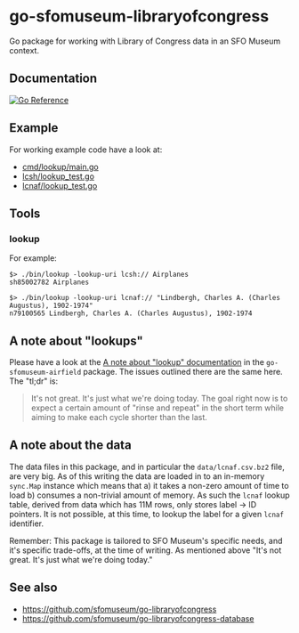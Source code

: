 # go-sfomuseum-libraryofcongress

Go package for working with Library of Congress data in an SFO Museum context.

## Documentation

[![Go Reference](https://pkg.go.dev/badge/github.com/sfomuseum/go-sfomuseum-libraryofcongress.svg)](https://pkg.go.dev/github.com/sfomuseum/go-sfomuseum-libraryofcongress)

## Example

For working example code have a look at:

* [cmd/lookup/main.go](cmd/lookup/main.go)
* [lcsh/lookup_test.go](lcsh/lookup_test.go)
* [lcnaf/lookup_test.go](lcnaf/lookup_test.go)

## Tools

### lookup

For example:

```
$> ./bin/lookup -lookup-uri lcsh:// Airplanes
sh85002782 Airplanes

$> ./bin/lookup -lookup-uri lcnaf:// "Lindbergh, Charles A. (Charles Augustus), 1902-1974"
n79100565 Lindbergh, Charles A. (Charles Augustus), 1902-1974
```

## A note about "lookups"

Please have a look at the [A note about "lookup" documentation](https://github.com/sfomuseum/go-sfomuseum-airfield#a-note-about-lookups) in the `go-sfomuseum-airfield` package. The issues outlined there are the same here. The "tl;dr" is:

> It's not great. It's just what we're doing today. The goal right now is to expect a certain amount of "rinse and repeat" in the short term while aiming to make each cycle shorter than the last.

## A note about the data

The data files in this package, and in particular the `data/lcnaf.csv.bz2` file, are very big. As of this writing the data are loaded in to an in-memory `sync.Map` instance which means that a) it takes a non-zero amount of time to load b) consumes a non-trivial amount of memory. As such the `lcnaf` lookup table, derived from data which has 11M rows, only stores label -> ID pointers. It is not possible, at this time, to lookup the label for a given `lcnaf` identifier.

Remember: This package is tailored to SFO Museum's specific needs, and it's specific trade-offs, at the time of writing. As mentioned above "It's not great. It's just what we're doing today."

## See also

* https://github.com/sfomuseum/go-libraryofcongress
* https://github.com/sfomuseum/go-libraryofcongress-database